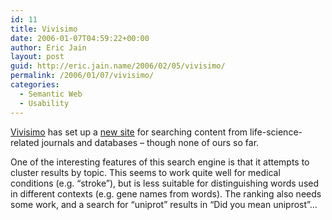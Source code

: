 ```yaml
---
id: 11
title: Vivisimo
date: 2006-01-07T04:59:22+00:00
author: Eric Jain
layout: post
guid: http://eric.jain.name/2006/02/05/vivisimo/
permalink: /2006/01/07/vivisimo/
categories:
  - Semantic Web
  - Usability
---
```

[Vivisimo](http://vivisimo.com/) has set up a [new site](http://biometacluster.com/) for searching content from life-science-related journals and databases &ndash; though none of ours so far.

<!--more-->

One of the interesting features of this search engine is that it attempts to cluster results by topic. This seems to work quite well for medical conditions (e.g. &#8220;stroke&#8221;), but is less suitable for distinguishing words used in different contexts (e.g. gene names from words). The ranking also needs some work, and a search for &#8220;uniprot&#8221; results in &#8220;Did you mean uniprost&#8221;&#8230;